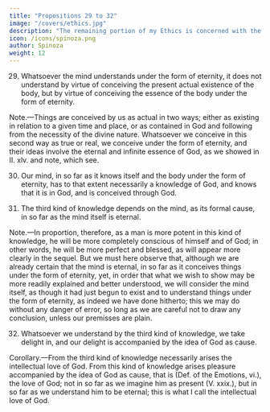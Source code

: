 ```yaml
---
title: "Propositions 29 to 32"
image: "/covers/ethics.jpg"
description: "The remaining portion of my Ethics is concerned with the way leading to freedom"
icon: /icons/spinoza.png
author: Spinoza
weight: 12
---
```




29. Whatsoever the mind understands under the form of eternity, it does not understand by virtue of conceiving the present actual existence of the body, but by virtue of conceiving the essence of the body under the form of eternity.

Note.—Things are conceived by us as actual in two ways; either as existing in relation to a given time and place, or as contained in God and following from the necessity of the divine nature. Whatsoever we conceive in this second way as true or real, we conceive under the form of eternity, and their ideas involve the eternal and infinite essence of God, as we showed in II. xlv. and note, which see.



30. Our mind, in so far as it knows itself and the body under the form of eternity, has to that extent necessarily a knowledge of God, and knows that it is in God, and is conceived through God.

31. The third kind of knowledge depends on the mind, as its formal cause, in so far as the mind itself is eternal.


Note.—In proportion, therefore, as a man is more potent in this kind of knowledge, he will be more completely conscious of himself and of God; in other words, he will be more perfect and blessed, as will appear more clearly in the sequel. But we must here observe that, although we are already certain that the mind is eternal, in so far as it conceives things under the form of eternity, yet, in order that what we wish to show may be more readily explained and better understood, we will consider the mind itself, as though it had just begun to exist and to understand things under the form of eternity, as indeed we have done hitherto; this we may do without any danger of error, so long as we are careful not to draw any conclusion, unless our premisses are plain.


32. Whatsoever we understand by the third kind of knowledge, we take delight in, and our delight is accompanied by the idea of God as cause.

Corollary.—From the third kind of knowledge necessarily arises the intellectual love of God. From this kind of knowledge arises pleasure accompanied by the idea of God as cause, that is (Def. of the Emotions, vi.), the love of God; not in so far as we imagine him as present (V. xxix.), but in so far as we understand him to be eternal; this is what I call the intellectual love of God.